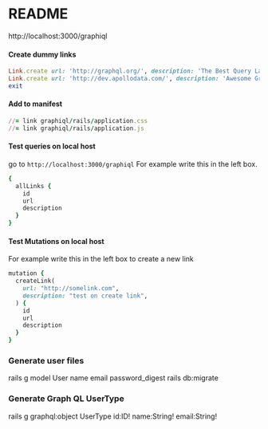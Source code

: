 # README
http://localhost:3000/graphiql

#### Create dummy links
```rb
Link.create url: 'http://graphql.org/', description: 'The Best Query Language'
Link.create url: 'http://dev.apollodata.com/', description: 'Awesome GraphQL Client'
exit
```

#### Add to manifest
```rb
//= link graphiql/rails/application.css
//= link graphiql/rails/application.js
```

#### Test queries on local host
go to `http://localhost:3000/graphiql`
For example write this in the left box.
```rb
{
  allLinks {
    id
    url
    description
  }
}
```

#### Test Mutations on local host
For example write this in the left box to create a new link
```rb
mutation {
  createLink(
    url: "http://somelink.com",
    description: "test on create link",
  ) {
    id
    url
    description
  }
}
```

### Generate user files
rails g model User name email password_digest
rails db:migrate


### Generate Graph QL UserType
rails g graphql:object UserType id:ID! name:String! email:String!

###